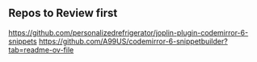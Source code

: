 ## Repos to Review first

https://github.com/personalizedrefrigerator/joplin-plugin-codemirror-6-snippets
https://github.com/A99US/codemirror-6-snippetbuilder?tab=readme-ov-file
